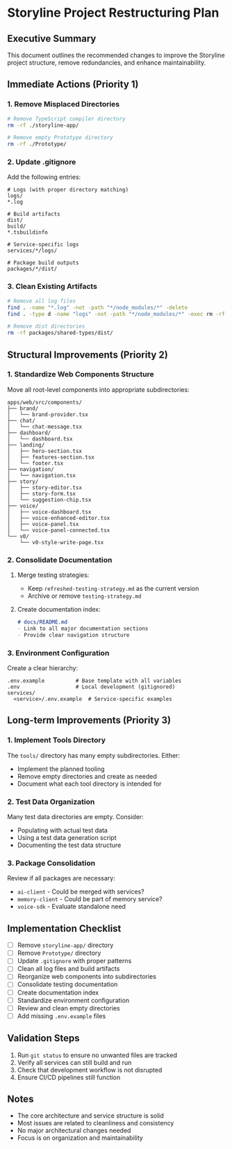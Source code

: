 # Storyline Project Restructuring Plan

## Executive Summary

This document outlines the recommended changes to improve the Storyline project structure, remove redundancies, and enhance maintainability.

## Immediate Actions (Priority 1)

### 1. Remove Misplaced Directories

```bash
# Remove TypeScript compiler directory
rm -rf ./storyline-app/

# Remove empty Prototype directory
rm -rf ./Prototype/
```

### 2. Update .gitignore

Add the following entries:
```gitignore
# Logs (with proper directory matching)
logs/
*.log

# Build artifacts
dist/
build/
*.tsbuildinfo

# Service-specific logs
services/*/logs/

# Package build outputs
packages/*/dist/
```

### 3. Clean Existing Artifacts

```bash
# Remove all log files
find . -name "*.log" -not -path "*/node_modules/*" -delete
find . -type d -name "logs" -not -path "*/node_modules/*" -exec rm -rf {} +

# Remove dist directories
rm -rf packages/shared-types/dist/
```

## Structural Improvements (Priority 2)

### 1. Standardize Web Components Structure

Move all root-level components into appropriate subdirectories:

```
apps/web/src/components/
├── brand/
│   └── brand-provider.tsx
├── chat/
│   └── chat-message.tsx
├── dashboard/
│   └── dashboard.tsx
├── landing/
│   ├── hero-section.tsx
│   ├── features-section.tsx
│   └── footer.tsx
├── navigation/
│   └── navigation.tsx
├── story/
│   ├── story-editor.tsx
│   ├── story-form.tsx
│   └── suggestion-chip.tsx
├── voice/
│   ├── voice-dashboard.tsx
│   ├── voice-enhanced-editor.tsx
│   ├── voice-panel.tsx
│   └── voice-panel-connected.tsx
└── v0/
    └── v0-style-write-page.tsx
```

### 2. Consolidate Documentation

1. Merge testing strategies:
   - Keep `refreshed-testing-strategy.md` as the current version
   - Archive or remove `testing-strategy.md`

2. Create documentation index:
   ```markdown
   # docs/README.md
   - Link to all major documentation sections
   - Provide clear navigation structure
   ```

### 3. Environment Configuration

Create a clear hierarchy:
```
.env.example          # Base template with all variables
.env                  # Local development (gitignored)
services/
  <service>/.env.example  # Service-specific examples
```

## Long-term Improvements (Priority 3)

### 1. Implement Tools Directory

The `tools/` directory has many empty subdirectories. Either:
- Implement the planned tooling
- Remove empty directories and create as needed
- Document what each tool directory is intended for

### 2. Test Data Organization

Many test data directories are empty. Consider:
- Populating with actual test data
- Using a test data generation script
- Documenting the test data structure

### 3. Package Consolidation

Review if all packages are necessary:
- `ai-client` - Could be merged with services?
- `memory-client` - Could be part of memory service?
- `voice-sdk` - Evaluate standalone need

## Implementation Checklist

- [ ] Remove `storyline-app/` directory
- [ ] Remove `Prototype/` directory
- [ ] Update `.gitignore` with proper patterns
- [ ] Clean all log files and build artifacts
- [ ] Reorganize web components into subdirectories
- [ ] Consolidate testing documentation
- [ ] Create documentation index
- [ ] Standardize environment configuration
- [ ] Review and clean empty directories
- [ ] Add missing `.env.example` files

## Validation Steps

1. Run `git status` to ensure no unwanted files are tracked
2. Verify all services can still build and run
3. Check that development workflow is not disrupted
4. Ensure CI/CD pipelines still function

## Notes

- The core architecture and service structure is solid
- Most issues are related to cleanliness and consistency
- No major architectural changes needed
- Focus is on organization and maintainability